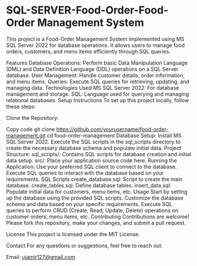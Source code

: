 # SQL-SERVER-Food-Order-Food-Order Management System
This project is a Food-Order Management System implemented using MS SQL Server 2022 for database operations. It allows users to manage food orders, customers, and menu items efficiently through SQL queries.

Features
Database Operations: Perform basic Data Manipulation Language (DML) and Data Definition Language (DDL) operations on a SQL Server database.
User Management: Handle customer details, order information, and menu items.
Queries: Execute SQL queries for retrieving, updating, and managing data.
Technologies Used
MS SQL Server 2022: For database management and storage.
SQL: Language used for querying and managing relational databases.
Setup Instructions
To set up this project locally, follow these steps:

Clone the Repository:

Copy code
git clone https://github.com/yourusername/food-order-management.git
cd food-order-management
Database Setup:
Install MS SQL Server 2022.
Execute the SQL scripts in the sql_scripts directory to create the necessary database schema and populate initial data.
Project Structure:
sql_scripts/: Contains SQL scripts for database creation and initial data setup.
src/: Place your application source code here.
Running the Application:
Use your preferred SQL client to connect to the database.
Execute SQL queries to interact with the database based on your requirements.
SQL Scripts
create_database.sql: Script to create the main database.
create_tables.sql: Define database tables.
insert_data.sql: Populate initial data for customers, menu items, etc.
Usage
Start by setting up the database using the provided SQL scripts.
Customize the database schema and data based on your specific requirements.
Execute SQL queries to perform CRUD (Create, Read, Update, Delete) operations on customer orders, menu items, etc.
Contributing
Contributions are welcome! Please fork this repository, make your changes, and submit a pull request.

License
This project is licensed under the MIT License.

Contact
For any questions or suggestions, feel free to reach out:

Email: ujamir127@gmail.com
